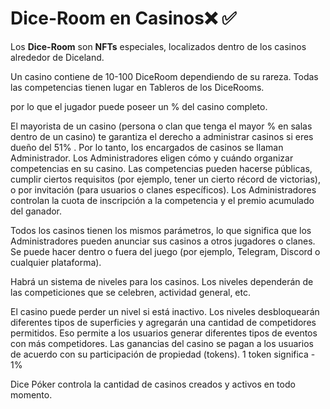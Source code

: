 # Dice-Room en Casinos❌ ✅


Los **Dice-Room** son **NFTs** especiales, localizados dentro de los casinos alrededor de Diceland.

Un casino contiene de 10-100 DiceRoom dependiendo de su rareza. Todas las competencias  tienen lugar en Tableros de los DiceRooms.

por lo que el jugador puede poseer un %  del casino completo.

El mayorista de un casino (persona o clan que tenga el mayor % en salas dentro de un casino) te garantiza el derecho a administrar casinos si eres dueño del 51% . Por lo tanto, los  encargados de casinos se llaman Administrador. Los Administradores eligen cómo y cuándo organizar competencias en su casino. Las competencias pueden hacerse públicas, cumplir ciertos requisitos (por ejemplo, tener un cierto récord de victorias), o por invitación (para usuarios o clanes específicos). Los Administradores controlan la cuota de inscripción a la competencia y el premio acumulado del ganador.

Todos los casinos tienen los mismos parámetros, lo que significa que los Administradores pueden anunciar sus casinos a otros jugadores o clanes. Se puede hacer dentro o fuera del juego (por ejemplo, Telegram, Discord o cualquier plataforma). 

Habrá un sistema de niveles para los casinos. Los niveles dependerán de las competiciones que se celebren, actividad general, etc.

El casino puede perder un nivel si está inactivo. Los niveles desbloquearán diferentes tipos de superficies y agregarán una cantidad de competidores permitidos. Eso permite a los usuarios generar diferentes tipos de eventos con más competidores. Las ganancias del casino se pagan a los usuarios de acuerdo con su participación de propiedad (tokens). 1 token significa - 1%

Dice Póker controla la cantidad de casinos creados y activos en todo momento.


